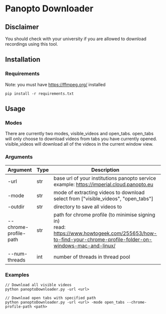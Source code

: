 # Panopto Downloader
## Disclaimer
You should check with your university if you are allowed to download recordings using this tool.

## Installation
### Requirements
Note: you must have https://ffmpeg.org/ installed

```
pip install -r requirements.txt
```

## Usage
### Modes
There are currently two modes, visible_videos and open_tabs. open_tabs will only choose to download videos from tabs you have currently opened. visible_videos will download all of the videos in the current window view.

### Arguments
| Argument              | Type | Description                                                                                                                                              | Required | Default                |
|-----------------------|------|----------------------------------------------------------------------------------------------------------------------------------------------------------|----------|------------------------|
| -url                  | str  | base url of your institutions panopto service <br /> example: https://imperial.cloud.panopto.eu                                                                                    | YES      | NONE                   |
| -mode                 | str  | mode of extracting videos to download <br /> select from ["visible_videos", "open_tabs"]                                                                        | NO       | visible_videos         |
| -outdir               | str  | directory to save all videos to                                                                                                                          | NO       | out                    |
| --chrome-profile-path | str  | path for chrome profile (to minimise signing in)  <br /> read: https://www.howtogeek.com/255653/how-to-find-your-chrome-profile-folder-on-windows-mac-and-linux/ | NO       | NONE                   |
| --num-threads         | int  | number of threads in thread pool                                                                                                                         | NO       | see ThreadPoolExecutor |
### Examples

```
// Download all visible videos
python panoptoDownloader.py -url <url>

// Download open tabs with specified path
python panoptoDownloader.py -url <url> -mode open_tabs --chrome-profile-path <path>
```

